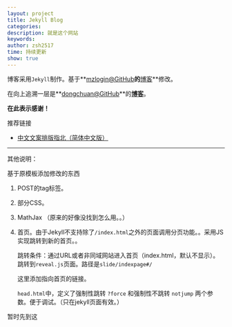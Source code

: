 ```yaml
---
layout: project
title: Jekyll Blog
categories: 
description: 就是这个网站
keywords: 
author: zsh2517
time: 持续更新
show: true
---
```


博客采用`Jekyll`制作。基于**[mzlogin@GitHub](https://github.com/mazhuang)**的**[博客](https://mazhuang.org)**修改。

在向上追溯一层是**[dongchuan@GitHub](https://github.com/dongchuan)**的[**博客**](https://dongchuan.github.io)。

**在此表示感谢！**

推荐链接

- [中文文案排版指北（简体中文版）](https://github.com/mzlogin/chinese-copywriting-guidelines)

---

其他说明：

基于原模板添加修改的东西

1. POST的tag标签。

2. 部分CSS。

3. MathJax （原来的好像没找到怎么用。。）

4. 首页。由于Jekyll不支持除了`/index.html`之外的页面调用分页功能。。采用JS实现跳转到新的首页。。

    跳转条件：通过URL或者非同域网站进入首页（index.html，默认不显示）。跳转到`reveal.js`页面。路径是`slide/indexpage#/`

    这里添加指向首页的链接。

    `head.html`中，定义了强制性跳转 `?force` 和强制性不跳转 `notjump` 两个参数。便于调试。（只在jekyll页面有效。）

暂时先到这